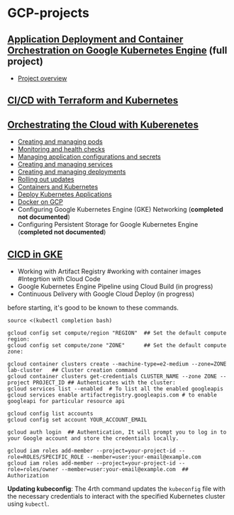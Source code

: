 # GCP-projects

<!--For each of the following Projects, you should be in the kubernetes dir:
```
cd GCP-projects
```/!-->
## [Application Deployment and Container Orchestration on Google Kubernetes Engine](Flask%20App%20with%20GKE%20Deployment/flask-app-with-gke.md) (full project)
  * [Project overview](Flask%20App%20with%20GKE%20Deployment/project-summary.md)

## [CI/CD with Terraform and Kubernetes](https://github.com/akatore/GCP-projects/tree/main/ci-cd-with-terraform-kubernetes-on-gcp)

## [Orchestrating the Cloud with Kuberenetes](https://github.com/akatore/GCP-projects/tree/main/Architecting%20and%20Managing%20Kubernetes%20Workloads%20on%20GKE)
  * [Creating and managing pods](Creating%20and%20managing%20pods.md)
  * [Monitoring and health checks](Monitoring%20and%20Health%20Checks.md)
  * [Managing application configurations and secrets](Managing%20application%20configurations%20and%20secrets.md)
  * [Creating and managing services](Creating%20and%20Managing%20Services.md)
  * [Creating and managing deployments](Creating%20and%20Managing%20Deployments.md)
  * [Rolling out updates](Rolling%20out%20Updates.md)
  * [Containers and Kubernetes](Containers%20and%20Kubernetes/README.md)
  * [Deploy Kubernetes Applications](Deploy%20Kubernetes%20Applications%20on%20GKE/Deploy%20Kubernetes%20Applications.md)
  * [Docker on GCP](Docker%20on%20GCP/Docker%20on%20GCP.md)
  * Configuring Google Kubernetes Engine (GKE) Networking (**completed not documented**)
  * Configuring Persistent Storage for Google Kubernetes Engine (**completed not documented**)

## [CICD in GKE](CICD%20in%20GKE/ci-cd-on-gke.md) 
  * Working with Artifact Registry #working with container images #Integrtion with Cloud Code
  * Google Kubernetes Engine Pipeline using Cloud Build (in progress)
  * Continuous Delivery with Google Cloud Deploy (in progress)
  
before starting, it's good to be known to these commands.

```shell
source <(kubectl completion bash)

gcloud config set compute/region "REGION"  ## Set the default compute region:
gcloud config set compute/zone "ZONE"      ## Set the default compute zone:

gcloud container clusters create --machine-type=e2-medium --zone=ZONE lab-cluster   ## Cluster creation command
gcloud container clusters get-credentials CLUSTER_NAME --zone ZONE --project PROJECT_ID ## Authenticates with the cluster:
gcloud services list --enabled  # To list all the enabled googleapis
gcloud services enable artifactregistry.googleapis.com # to enable googleapi for particular resource api

gcloud config list accounts
gcloud config set account YOUR_ACCOUNT_EMAIL

gcloud auth login  ## Authentication, It will prompt you to log in to your Google account and store the credentials locally.

gcloud iam roles add-member --project=your-project-id --role=ROLES/SPECIFIC_ROLE --member=user:your-email@example.com
gcloud iam roles add-member --project=your-project-id --role=roles/owner --member=user:your-email@example.com  ## Authorization
```
**Updating kubeconfig**: The 4rth command updates the `kubeconfig` file with the necessary credentials to interact with the specified Kubernetes cluster using `kubectl`.
